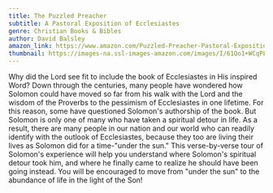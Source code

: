 ```yaml
---
title: The Puzzled Preacher
subtitle: A Pastoral Exposition of Ecclesiastes
genre: Christian Books & Bibles
author: David Balsley
amazon_link: https://www.amazon.com/Puzzled-Preacher-Pastoral-Exposition-Ecclesiastes/dp/1648956157/ref=tmm_pap_swatch_0?_encoding=UTF8&qid=1643091485&sr=8-1
thumbnail: https://images-na.ssl-images-amazon.com/images/I/61Qo1+WCqPL.jpg
---
```

Why did the Lord see fit to include the book of Ecclesiastes in His inspired Word? Down through the centuries, many people have wondered how Solomon could have moved so far from his walk with the Lord and the wisdom of the Proverbs to the pessimism of Ecclesiastes in one lifetime. For this reason, some have questioned Solomon's authorship of the book. But Solomon is only one of many who have taken a spiritual detour in life. As a result, there are many people in our nation and our world who can readily identify with the outlook of Ecclesiastes, because they too are living their lives as Solomon did for a time-"under the sun." This verse-by-verse tour of Solomon's experience will help you understand where Solomon's spiritual detour took him, and where he finally came to realize he should have been going instead. You will be encouraged to move from "under the sun" to the abundance of life in the light of the Son!